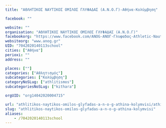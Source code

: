 ```yaml
---
title: "ΑΘΛΗΤΙΚΟΣ ΝΑΥΤΙΚΟΣ ΟΜΙΛΟΣ ΓΛΥΦΑΔΑΣ (Α.Ν.Ο.Γ)-Αθήνα-Κολύμβηση"

facebook: ""

website: ""
organisation: "ΑΘΛΗΤΙΚΟΣ ΝΑΥΤΙΚΟΣ ΟΜΙΛΟΣ ΓΛΥΦΑΔΑΣ (Α.Ν.Ο.Γ)"
facebookorg: "https://www.facebook.com/ANOG-ΑΝΟΓ-Γλυφαδας-Athletic-Nautical-Club-of-Glyfada-173774369415867/"
websiteorg: "www.anog.gr"
UID: "7042020140113school"
cities: ["Αθήνα"]
perioxi: ""
address: ""

places: [""]
categories: ["Αθλητισμός"]
subcategories: ["Κολύμβηση"]
categoryNoSLug: ["athlitismos"]
subcategoriesNoSLug: ["kithara"]

orgUID: "org14042020004715"

url: "athlitikos-naytikos-omilos-glyfadas-a-n-o-g-athina-kolymvisi/athina"
slug: "athlitikos-naytikos-omilos-glyfadas-a-n-o-g-athina-kolymvisi"
aliases:
    - /7042020140113school
---
```





